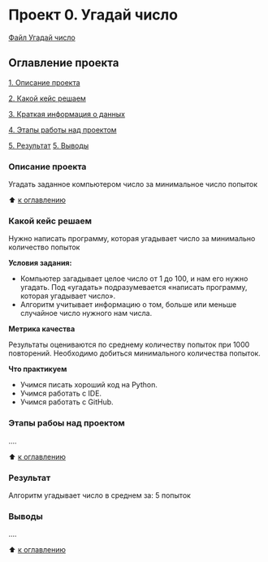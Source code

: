 # Проект 0. Угадай число
[Файл Угадай число](https://github.com/sibainu2010/skillfactory_ds/blob/main/project_0/Угадай%20число.ipynb)
## Оглавление проекта
[1. Описание проекта](https://github.com/sibainu2010/skillfactory_ds/blob/main/project_0/README.md#Описание-проекта)

[2. Какой кейс решаем](https://github.com/sibainu2010/skillfactory_ds/blob/main/project_0/README.md#Какой-кейс-решаем)

[3. Краткая информация о данных](https://github.com/sibainu2010/skillfactory_ds/blob/main/project_0/README.md#Краткая-информация-о-данных)

[4. Этапы работы над проектом](https://github.com/sibainu2010/skillfactory_ds/blob/main/project_0/README.md#Этапы-работы-над-проектом)

[5. Результат](https://github.com/sibainu2010/skillfactory_ds/blob/main/project_0/README.md#Результат)
[5. Выводы](https://github.com/sibainu2010/skillfactory_ds/blob/main/project_0/README.md#Выводы)

### Описание проекта
Угадать заданное компьютером число за минимальное число попыток

:arrow_up: [к оглавлению](https://github.com/sibainu2010/skillfactory_ds/tree/main/project_0#оглавление-проекта)

### Какой кейс решаем
Нужно написать программу, которая угадывает число за минимально количество попыток

**Условия задания:**
- Компьютер загадывает целое число от 1 до 100, и нам его нужно угадать. Под «угадать» подразумевается «написать программу, которая угадывает число».
- Алгоритм учитывает информацию о том, больше или меньше случайное число нужного нам числа.

**Метрика качества**

Результаты оцениваются по среднему количеству попыток при 1000 повторений. Необходимо добиться минимального количества попыток.

**Что практикуем**
- Учимся писать хороший код на Python.
- Учимся работать с IDE.
- Учимся работать с GitHub.

### Этапы рабоы над проектом
....

:arrow_up: [к оглавлению](https://github.com/sibainu2010/skillfactory_ds/tree/main/project_0#оглавление-проекта)

### Результат 

Алгоритм угадывает число в среднем за: 5 попыток

### Выводы 
....

:arrow_up: [к оглавлению](https://github.com/sibainu2010/skillfactory_ds/tree/main/project_0#оглавление-проекта)